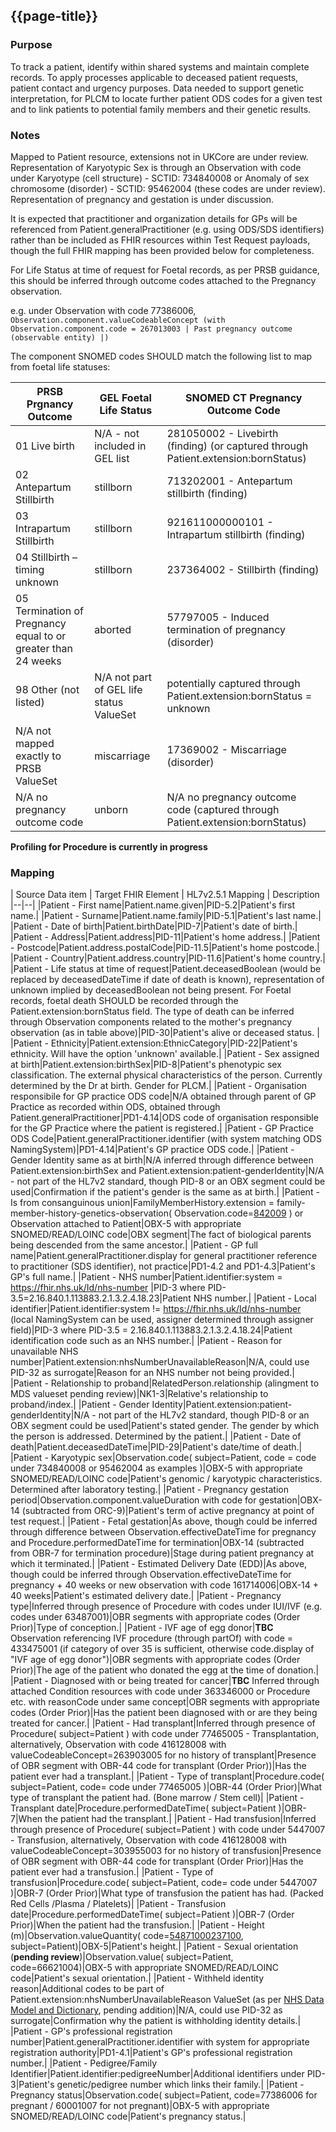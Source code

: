 ## {{page-title}}

### Purpose
To track a patient, identify within shared systems and maintain complete records.
To apply processes applicable to deceased patient requests, patient contact and urgency purposes.
Data needed to support genetic interpretation, for PLCM to locate further patient ODS codes for a given test and to link patients to potential family members and their genetic results.

### Notes
Mapped to Patient resource, extensions not in UKCore are under review. Representation of Karyotypic Sex is through an Observation with code under Karyotype (cell structure) - SCTID: 734840008 or Anomaly of sex chromosome (disorder) - SCTID: 95462004 (these codes are under review). Representation of pregnancy and gestation is under discussion.

It is expected that practitioner and organization details for GPs will be referenced from Patient.generalPractitioner (e.g. using ODS/SDS identifiers) rather than be included as FHIR resources within Test Request payloads, though the full FHIR mapping has been provided below for completeness.

For Life Status at time of request for Foetal records, as per PRSB guidance, this should be inferred through outcome codes attached to the Pregnancy observation.

e.g. under Observation with code 77386006, ```Observation.component.valueCodeableConcept (with Observation.component.code = 267013003 | Past pregnancy outcome (observable entity) |)```

The component SNOMED codes SHOULD match the following list to map from foetal life statuses:

|PRSB Prgnancy Outcome|GEL Foetal Life Status|SNOMED CT Pregnancy Outcome Code|
|--|--|--|
|01	Live birth|N/A - not included in GEL list|281050002 - Livebirth (finding) (or captured through Patient.extension:bornStatus)|
|02	Antepartum Stillbirth|stillborn|713202001 - Antepartum stillbirth (finding)|
|03	Intrapartum Stillbirth|stillborn|921611000000101 - Intrapartum stillbirth (finding)|
|04	Stillbirth – timing unknown|stillborn|237364002 - Stillbirth (finding)|
|05	Termination of Pregnancy equal to or greater than 24 weeks|aborted|57797005 - Induced termination of pregnancy (disorder)|
|98	Other (not listed)|N/A not part of GEL life status ValueSet|potentially captured through Patient.extension:bornStatus = unknown|
|N/A not mapped exactly to PRSB ValueSet|miscarriage|17369002 - Miscarriage (disorder)|
|N/A no pregnancy outcome code|unborn|N/A no pregnancy outcome code (captured through Patient.extension:bornStatus)|


**Profiling for Procedure is currently in progress**

### Mapping
| Source Data item | Target FHIR Element | HL7v2.5.1 Mapping | Description 
|--|--|
|Patient - First name|Patient.name.given|PID-5.2|Patient's first name.|
|Patient - Surname|Patient.name.family|PID-5.1|Patient's last name.|
|Patient - Date of birth|Patient.birthDate|PID-7|Patient's date of birth.|
|Patient - Address|Patient.address|PID-11|Patient's home address.|
|Patient - Postcode|Patient.address.postalCode|PID-11.5|Patient's home postcode.|
|Patient - Country|Patient.address.country|PID-11.6|Patient's home country.|
|Patient - Life status at time of request|Patient.deceasedBoolean (would be replaced by deceasedDateTime if date of death is known), representation of unknown implied by deceasedBoolean not being present. For Foetal records, foetal death SHOULD be recorded through the Patient.extension:bornStatus field. The type of death can be inferred through Observation components related to the mother's pregnancy observation (as in table above)|PID-30|Patient's alive or deceased status. |
|Patient - Ethnicity|Patient.extension:EthnicCategory|PID-22|Patient's ethnicity. Will have the option 'unknown' available.|
|Patient - Sex assigned at birth|Patient.extension:birthSex|PID-8|Patient's phenotypic sex classification. The external physical characteristics of the person. Currently determined by the Dr at birth. Gender for PLCM.|
|Patient - Organisation responsibile for GP practice ODS code|N/A obtained through parent of GP Practice as recorded within ODS, obtained through Patient.generalPractitioner|PD1-4.14|ODS code of organisation responsible for the GP Practice where the patient is registered.|
|Patient - GP Practice ODS Code|Patient.generalPractitioner.identifier (with system matching ODS NamingSystem)|PD1-4.14|Patient's GP practice ODS code.|
|Patient - Gender Identity same as at birth|N/A inferred through difference between Patient.extension:birthSex and Patient.extension:patient-genderIdentity|N/A - not part of the HL7v2 standard, though PID-8 or an OBX segment could be used|Confirmation if the patient's gender is the same as at birth.|
|Patient - Is from consanguinous union|FamilyMemberHistory.extension = family-member-history-genetics-observation( Observation.code=[842009](https://termbrowser.nhs.uk/?perspective=full&conceptId1=842009&edition=uk-edition&release=v20230607&server=https://termbrowser.nhs.uk/sct-browser-api/snomed&langRefset=999001261000000100,999000691000001104 ) ) or Observation attached to Patient|OBX-5 with appropriate SNOMED/READ/LOINC code|OBX segment|The fact of biological parents being descended from the same ancestor.|
|Patient - GP full name|Patient.generalPractitioner.display for general practitioner reference to practitioner (SDS identifier), not practice|PD1-4.2 and PD1-4.3|Patient's GP's full name.|
|Patient - NHS number|Patient.identifier:system = https://fhir.nhs.uk/Id/nhs-number |PID-3 where PID-3.5=2.16.840.1.113883.2.1.3.2.4.18.23|Patient NHS number.|
|Patient - Local identifier|Patient.identifier:system != https://fhir.nhs.uk/Id/nhs-number (local NamingSystem can be used, assigner determined through assigner field)|PID-3 where PID-3.5 = 2.16.840.1.113883.2.1.3.2.4.18.24|Patient identification code such as an NHS number.|
|Patient - Reason for unavailable NHS number|Patient.extension:nhsNumberUnavailableReason|N/A, could use PID-32 as surrogate|Reason for an NHS number not being provided.|
|Patient - Relationship to proband|RelatedPerson.relationship (alingment to MDS valueset pending review)|NK1-3|Relative's relationship to proband/index.|
|Patient - Gender Identity|Patient.extension:patient-genderIdentity|N/A - not part of the HL7v2 standard, though PID-8 or an OBX segment could be used|Patient's stated gender. The gender by which the person is addressed. Determined by the patient.|
|Patient - Date of death|Patient.deceasedDateTime|PID-29|Patient's date/time of death.|
|Patient - Karyotypic sex|Observation.code( subject=Patient, code = code under 734840008 or 95462004 as examples )|OBX-5 with appropriate SNOMED/READ/LOINC code|Patient's genomic / karyotypic characteristics. Determined after laboratory testing.|
|Patient - Pregnancy gestation period|Observation.component.valueDuration with code for gestation|OBX-14 (subtracted from ORC-9)|Patient's term of active pregnancy at point of test request.|
|Patient - Fetal gestation|As above, though could be inferred through difference between Observation.effectiveDateTime for pregnancy and Procedure.performedDateTime for termination|OBX-14 (subtracted from OBR-7 for termination procedure)|Stage during patient pregnancy at which it terminated.|
|Patient - Estimated Delivery Date (EDD)|As above, though could be inferred through Observation.effectiveDateTime for pregnancy + 40 weeks or new observation with code 161714006|OBX-14 + 40 weeks|Patient's estimated delivery date.|
|Patient - Pregnancy type|Inferred through presence of Procedure with codes under IUI/IVF (e.g. codes under 63487001)|OBR segments with appropriate codes (Order Prior)|Type of conception.|
|Patient - IVF age of egg donor|**TBC** Observation referencing IVF procedure (through partOf) with code = 433475001 (if category of over 35 is sufficient, otherwise code.display of "IVF age of egg donor")|OBR segments with appropriate codes (Order Prior)|The age of the patient who donated the egg at the time of donation.|
|Patient - Diagnosed with or being treated for cancer|**TBC** Inferred through attached Condition resources with code under 363346000 or Procedure etc. with reasonCode under same concept|OBR segments with appropriate codes (Order Prior)|Has the patient been diagnosed with or are they being treated for cancer.|
|Patient - Had transplant|Inferred through presence of Procedure( subject=Patient ) with code under 77465005 - Transplantation, alternatively, Observation with code 416128008 with valueCodeableConcept=263903005 for no history of transplant|Presence of OBR segment with OBR-44 code for transplant (Order Prior))|Has the patient ever had a transplant.|
|Patient - Type of transplant|Procedure.code( subject=Patient, code= code under 77465005 )|OBR-44 (Order Prior)|What type of transplant the patient had. (Bone marrow / Stem cell)|
|Patient - Transplant date|Procedure.performedDateTime( subject=Patient )|OBR-7|When the patient had the transplant.|
|Patient - Had transfusion|Inferred through presence of Procedure( subject=Patient ) with code under 5447007 - Transfusion, alternatively, Observation with code 416128008 with valueCodeableConcept=303955003 for no history of transfusion|Presence of OBR segment with OBR-44 code for transplant (Order Prior)|Has the patient ever had a transfusion.|
|Patient - Type of transfusion|Procedure.code( subject=Patient, code= code under 5447007 )|OBR-7 (Order Prior)|What type of transfusion the patient has had. (Packed Red Cells /Plasma / Platelets)|
|Patient - Transfusion date|Procedure.performedDateTime( subject=Patient )|OBR-7 (Order Prior)|When the patient had the transfusion.|
|Patient - Height (m)|Observation.valueQuantity( code=[54871000237100](https://termbrowser.nhs.uk/?perspective=full&conceptId1=54871000237100&edition=uk-edition&release=v20230607&server=https://termbrowser.nhs.uk/sct-browser-api/snomed&langRefset=999001261000000100,999000691000001104 ), subject=Patient)|OBX-5|Patient's height.|
|Patient - Sexual orientation (**pending review**)|Observation.value( subject=Patient, code=66621004)|OBX-5 with appropriate SNOMED/READ/LOINC code|Patient's sexual orientation.|
|Patient - Withheld identity reason|Additional codes to be part of Patient.extension:nhsNumberUnavailableReason ValueSet (as per [NHS Data Model and Dictionary](https://www.datadictionary.nhs.uk/data_elements/withheld_identity_reason.html), pending addition)|N/A, could use PID-32 as surrogate|Confirmation why the patient is withholding identity details.|
|Patient - GP's professional registration number|Patient.generalPractitioner.identifier with system for appropriate registration authority|PD1-4.1|Patient's GP's professional registration number.|
|Patient - Pedigree/Family Identifier|Patient.identifier:pedigreeNumber|Additional identifiers under PID-3|Patient's genetic/pedigree number which links their family.|
|Patient - Pregnancy status|Observation.code( subject=Patient, code=77386006 for pregnant / 60001007 for not pregnant)|OBX-5 with appropriate SNOMED/READ/LOINC code|Patient's pregnancy status.|

<!--|Patient - Is relative|N/A determined through patient attached to ServiceRequest.subject|N/A determined though first PID segment in OML message (relatives referenced through NK1 segments)|Confirmation if this patient is the reported-on patient or a supplementary relative.|
|Patient - Fetal karyotypic sex|Observation.code( subject.display="fetus" )|OBX-5 with appropriate SNOMED/READ/LOINC code|Absence or presence of Y chromosome in the fetus.|
-->













<!--
| Source Data item | Non WGS Rare Disease | Non WGS Cancer | WGS Rare Disease | WGS Cancer | Target FHIR Element | HL7v2.5.1 Mapping | Description 
|--|--|
|Patient - Identifier (NHS number/Other)|Mandatory IF|Mandatory IF|Mandatory IF|Mandatory IF|Patient.identifier|PID-3|Patient identification code such as an NHS number.|
|Patient - Reason for unavailable NHS number|Mandatory IF|Mandatory IF|Mandatory IF|Mandatory IF|Patient.extension:nhsNumberUnavailableReason|N/A, could use PID-32 as surrogate|Reason for an NHS number not being provided.|
|Patient - First name|Mandatory|Mandatory|Mandatory|Mandatory|Patient.name.given|PID-5.2|Patient's first name.|
|Patient - Last name|Mandatory|Mandatory|Mandatory|Mandatory|Patient.name.family|PID-5.1|Patient's last name.|
|Patient - Date of birth|Mandatory|Mandatory|Mandatory|Mandatory|Patient.birthDate|PID-7|Patient's date of birth.|
|Patient - Address|Mandatory|Mandatory|Optional|Optional|Patient.address|PID-11|Patient's home address.|
|Patient - Postcode|Mandatory|Mandatory|Mandatory|Mandatory|Patient.address.postalCode|PID-11.5|Patient's home postcode.|
|Patient - Life status at time of request|Mandatory IF|Mandatory IF|Mandatory IF|Mandatory IF|Patient.deceasedBoolean|PID-30|Patient's alive or deceased status.|
|Patient - Date/Time death|Mandatory IF|Mandatory IF|Mandatory IF|Mandatory IF|Patient.deceasedDateTime|PID-29|Patient's date/time of death.|
|Patient - Ethnicity|Mandatory|Mandatory|Mandatory|Mandatory|Patient.extension:EthnicCategory|PID-22|Patient's ethnicity. Will have the option 'unknown' available.|
|Patient - Gender Identity|Mandatory IF|Mandatory IF|Mandatory|Mandatory|Patient.gender|N/A - not part of the HL7v2 standard, though PID-8 or an OBX segment could be used|Patient's stated gender. The gender by which the person is addressed. Determined by the patient. |
|Patient - Phenotypic sex (gender for PLCM)|Mandatory|Mandatory|Mandatory|Mandatory|Patient.extension:birthSex|PID-8|Patient's phenotypic sex classification. The external physical characteristics of the person. Determined by the Dr / birth gender.|
|Patient - Karyotypic sex|Mandatory IF|Optional|Optional|Optional|Observation.code(subject=Patient)|OBX-5 with appropriate SNOMED/READ/LOINC code|Patient's genomic / karyotypic characteristics. Determined after laboratory testing.|
|Patient - GP Practice ODS Code|Mandatory IF|Mandatory IF|Mandatory IF|Mandatory IF|Patient.generalPractitioner(PractitionerRole.organization(Organization.identifier))|PD1-4|Patient's GP practice ODS code.|
|Patient - Clinical genetics no/pedigree number|Mandatory IF|N/A|Mandatory IF|N/A|Patient.identifier:pedigreeNumber|Additional identifiers under PID-3|Patient's genetic/pedigree number which links their family.|
|Patient - Pregnancy status|Mandatory IF|N/A|Mandatory IF|N/A|Observation.code(subject=Patient)|OBX-5 with appropriate SNOMED/READ/LOINC code|Patient's pregnancy status.|
|Patient - Pregnancy gestation period|Mandatory IF|N/A|Mandatory IF|N/A|Inferred through difference between Observation.effectiveDateTime and ServiceRequest.authoredOn|OBX-14 (subtracted from ORC-9)|Patient's term of active pregnancy at point of test request.|
|Patient - Fetal gestation|Optional|N/A|Optional|N/A|Inferred through difference between Observation.effectiveDateTime for pregnancy and Procedure.performedDateTime for termination|OBX-14 (subtracted from OBR-7 for termination procedure)|Stage during patient pregnancy at which it terminated.|
|Patient - Transplant status|Mandatory IF|Mandatory IF|Mandatory IF|Mandatory IF|Inferred through presence of Procedure(subject=Patient) with code under 77465005 - Transplantation|Presence of OBR segment with OBR-44 code for transplant|Has the patient ever had a transplant.|
|Patient - Type of transplant|Mandatory IF|Mandatory IF|Mandatory IF|Mandatory IF|Procedure.code(subject=Patient)|OBR-44|What type of transplant the patient had. (Bone marrow / Stem cell)|
|Patient - Transplant date|Mandatory IF|Mandatory IF|Mandatory IF|Mandatory IF|OBR-7|Procedure.performedDateTime(subject=Patient)|When the patient had the transplant.|
|Patient - Transfusion status|Mandatory IF|Mandatory IF|Mandatory IF|Mandatory IF|Inferred through presence of Procedure(subject=Patient) with code under 5447007 - Transfusion|Presence of OBR segment with OBR-44 code for transplant|Has the patient ever had a transfusion.|
|Patient - Type of transfusion|Mandatory IF|Mandatory IF|Mandatory IF|Mandatory IF|Procedure.code(subject=Patient)|OBR-7|What type of transfusion the patient has had. (Packed Red Cells /Plasma / Platelets)|
|Patient - Transfusion date|Mandatory IF|Mandatory IF|Mandatory IF|Mandatory IF|Procedure.performedDateTime(subject=Patient)|OBR-7|When the patient had the transfusion.|
|Patient - Consanguinity|Mandatory IF|N/A|Mandatory IF|N/A|N/A - Determined through RelatedPerson.relationship codes|NK1-3|The fact of immediate family being descended from the same ancestor.|
-->
